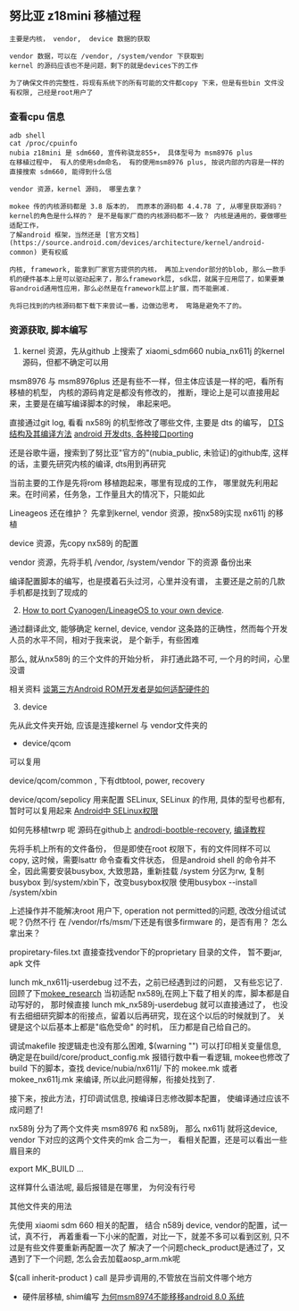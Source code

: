 
## 努比亚 z18mini 移植过程

	主要是内核， vendor,  device 数据的获取

	vendor 数据，可以在 /vendor, /system/vendor 下获取到
	kernel 的源码应该也不是问题，剩下的就是devices下的工作

	为了确保文件的完整性，将现有系统下的所有可能的文件都copy 下来，但是有些bin 文件没有权限, 己经是root用户了


### 查看cpu 信息

	adb shell
	cat /proc/cpuinfo
	nubia z18mini 是 sdm660, 宣传称骁龙855+， 具体型号为 msm8976 plus
	在移植过程中， 有人的使用sdm命名， 有的使用msm8976 plus, 按说内部的内容是一样的
	直接搜索 sdm660, 能得到什么信

	vendor 资源，kernel 源码， 哪里去拿？
	
	mokee 传的内核源码都是 3.8 版本的， 而原本的源码都 4.4.78 了, 从哪里获取源码？ 
	kernel的角色是什么样的？ 是不是每家厂商的内核源码都不一致？ 内核是通用的，要做哪些适配工作，
	了解android 框架，当然还是 [官方文档](https://source.android.com/devices/architecture/kernel/android-common) 更有权威

	内核, framework, 能拿到厂家官方提供的内核， 再加上vendor部分的blob, 那么一款手机的硬件基本上是可以驱动起来了，那么framework层, sdk层，就属于应用层了，如果要兼容android通用性应用，那么必然是在framework层上扩展，而不能删减.

	先将已找到的内核源码都下载下来尝试一番，边做边思考， 弯路是避免不了的。

### 资源获取, 脚本编写

1. kernel 资源，先从github 上搜索了 xiaomi_sdm660 nubia_nx611j 的kernel源码，但都不确定可以用

msm8976 与 msm8976plus 还是有些不一样，但主体应该是一样的吧，看所有移植的机型， 内核的源码肯定是都没有修改的， 推断，理论上是可以直接用起来，主要是在编写编译脚本的时候， 串起来吧。

直接通过git log, 看看 nx589j 的机型修改了哪些文件, 主要是 dts 的编写， 
[DTS结构及其编译方法](https://blog.csdn.net/lichengtongxiazai/article/details/38941891)
[android 开发dts, 各种接口porting](https://www.xuebuyuan.com/1023185.html)

还是谷歌牛逼，搜索到了努比亚"官方的"(nubia_public, 未验证)的github库, 这样的话，主要先研究内核的编译, dts用到再研究

当前主要的工作是先将rom 移植跑起来，哪里有现成的工作， 哪里就先利用起来。在时间紧，任务急，工作量且大的情况下，只能如此

Lineageos 还在维护？ 先拿到kernel, vendor 资源，按nx589j实现 nx611j 的移植

device 资源，先copy nx589j 的配置 

vendor 资源，先将手机 /vendor, /system/vendor 下的资源 备份出来

编译配置脚本的编写，也是摸着石头过河，心里并没有谱， 主要还是之前的几款手机都是找到了现成的
	

2. [How to port Cyanogen/LineageOS to your own device](../../Port_Andoird_To_Your_Device_translate.md). 

通过翻译此文, 能够确定 kernel, device, vendor 这条路的正确性，然而每个开发人员的水平不同，相对于我来说， 是个新手，有些困难

那么, 就从nx589j 的三个文件的开始分析， 非打通此路不可, 一个月的时间，心里没谱

相关资料 [谈第三方Android ROM开发者是如何适配硬件的](https://toby.moe/android-shim/)

3. device

先从此文件夹开始, 应该是连接kernel 与 vendor文件夹的

- device/qcom 

可以复用

device/qcom/common , 下有dtbtool, power, recovery 

device/qcom/sepolicy 用来配置 SELinux, SELinux 的作用, 具体的型号也都有, 暂时可以复用起来
[Android中 SELinux权限](https://blog.csdn.net/x2017x/article/details/77847988)

如何先移植twrp 呢
源码在github上 [androdi-bootble-recovery](https://github.com/omnirom/android_bootable_recovery/), 
[编译教程](https://forum.xda-developers.com/showthread.php?t=1943625)

先将手机上所有的文件备份， 但是即使在root 权限下，有的文件同样不可以copy, 这时候，需要lsattr 命令查看文件状态，
但是android shell 的命令并不全，因此需要安装busybox, 大致思路，重新挂载 /system 分区为rw, 复制busybox 到/system/xbin下，改变busybox权限
使用busybox --install /system/xbin

上述操作并不能解决root 用户下, operation not permitted的问题, 改改分组试试呢？仍然不行
在 /vendor/rfs/msm/下还是有很多firmware 的，是否有用？ 怎么拿出来？

propiretary-files.txt 直接查找vendor下的proprietary 目录的文件， 暂不要jar, apk 文件

lunch mk_nx611j-userdebug 过不去，之前已经遇到过的问题， 又有些忘记了. 回顾了下[mokee_research]() 当初适配 nx589j,在网上下载了相关的库，脚本都是自动写好的， 
那时候直接 lunch mk_nx589j-userdebug 就可以直接通过了， 也没有去细细研究脚本的衔接点，留着以后再研究，现在这个以后的时候就到了。
关键是这个以后基本上都是"临危受命" 的时机， 压力都是自己给自己的。

调试makefile 按逻辑走也没有那么困难, $(warning "") 可以打印相关变量信息, 确定是在build/core/product_config.mk 报错行数中看一看逻辑,
	mokee也修改了build 下的脚本，查找 device/nubia/nx611j/ 下的 mokee.mk 或者mokee_nx611j.mk 来编译, 所以此问题得解，衔接处找到了.

接下来，按此方法，打印调试信息, 按编译日志修改脚本配置， 使编译通过应该不成问题了! 

nx589j 分为了两个文件夹 msm8976 和 nx589j， 那么 nx611j 就将这device, vendor 下对应的这两个文件夹的mk 合二为一，
	看相关配置，还是可以看出一些眉目来的

export MK_BUILD
	...

这样算什么语法呢, 最后报错是在哪里， 为何没有行号

其他文件夹的用法

先使用 xiaomi sdm 660 相关的配置， 结合 n589j device, vendor的配置，试一试，真不行， 
再着重看一下小米的配置，对比一下，就差不多可以看到区别, 只不过是有些文件要重新再配置一次了
解决了一个问题check_product是通过了，又遇到了下一个问题, 怎么会去加载aosp_arm.mk呢

$(call inherit-product ) call 是异步调用的,不管放在当前文件哪个地方

- 硬件层移植, shim编写
[为何msm8974不能移移android 8.0 系统](https://www.xda-developers.com/in-depth-capitulation-of-why-msm8974-devices-are-excluded-from-nougat/)
